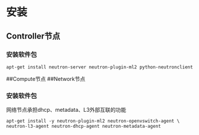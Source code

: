 # 安装

## Controller节点
### 安装软件包
```
apt-get install neutron-server neutron-plugin-ml2 python-neutronclient
```
##Compute节点
##Network节点
### 安装软件包
网络节点承担dhcp、metadata、L3外部互联的功能
```
apt-get install -y neutron-plugin-ml2 neutron-openvswitch-agent \
neutron-l3-agent neutron-dhcp-agent neutron-metadata-agent
```